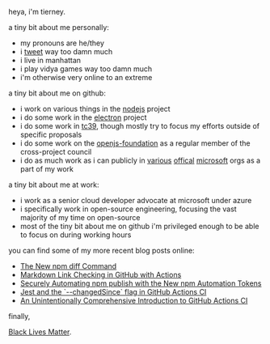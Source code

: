 heya, i'm tierney.

a tiny bit about me personally:

- my pronouns are he/they
- i [tweet](https://twitter.com/bitandbang) way too damn much
- i live in manhattan
- i play vidya games way too damn much
- i'm otherwise very online to an extreme

a tiny bit about me on github:

- i work on various things in the [nodejs](https://github.com/nodejs) project
- i do some work in the [electron](https://github.com/electron) project
- i do some work in [tc39](https://github.com/tc39), though mostly try to focus my efforts outside of specific proposals
- i do some work on the [openjs-foundation](https://github.com/openjs-foundation) as a regular member of the cross-project council
- i do as much work as i can publicly in [various](https://github.com/microsoftdocs) [offical](https://github.com/azure) [microsoft](https://github.com/microsoft) orgs as a part of my work

a tiny bit about me at work:

- i work as a senior cloud developer advocate at microsoft under azure
- i specifically work in open-source engineering, focusing the vast majority of my time on open-source
- most of the tiny bit about me on github i'm privileged enough to be able to focus on during working hours

you can find some of my more recent blog posts online:

<!--START_SECTION:feed-->
* [The New npm diff Command](https:&#x2F;&#x2F;dev.to&#x2F;bnb&#x2F;the-new-npm-diff-command-k0m)
* [Markdown Link Checking in GitHub with Actions](https:&#x2F;&#x2F;dev.to&#x2F;bnb&#x2F;markdown-link-checking-in-github-with-actions-5dp0)
* [Securely Automating npm publish with the New npm Automation Tokens](https:&#x2F;&#x2F;dev.to&#x2F;bnb&#x2F;securely-automating-npm-publish-with-the-new-npm-automation-tokens-oei)
* [Jest and the &#x60;--changedSince&#x60; flag in GitHub Actions CI](https:&#x2F;&#x2F;dev.to&#x2F;bnb&#x2F;jest-and-the-changedsince-flag-in-github-actions-ci-468i)
* [An Unintentionally Comprehensive Introduction to GitHub Actions CI](https:&#x2F;&#x2F;dev.to&#x2F;bnb&#x2F;an-unintentionally-comprehensive-introduction-to-github-actions-ci-blm)
<!--END_SECTION:feed-->

finally,

[Black Lives Matter](https://nodejs.org/en/black-lives-matter).
